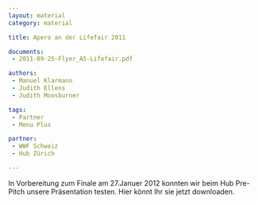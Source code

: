 ```yaml
---
layout: material
category: material

title: Apero an der Lifefair 2011

documents: 
 - 2011-09-25-Flyer_A5-Lifefair.pdf

authors: 
 - Manuel Klarmann
 - Judith Ellens
 - Judith Moosburner

tags:
 - Partner
 - Menu Plus

partner:
 - WWF Schweiz
 - Hub Zürich

---
```



In Vorbereitung zum Finale am 27.Januer 2012 konnten wir beim Hub Pre-Pitch unsere Präsentation testen. Hier könnt Ihr sie jetzt downloaden.

